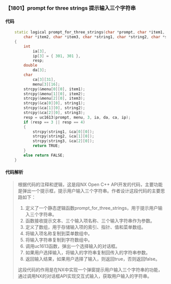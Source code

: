 ### 【1801】prompt for three strings 提示输入三个字符串

#### 代码

```cpp
    static logical prompt_for_three_strings(char *prompt, char *item1,  
        char *item2, char *item3, char *string1, char *string2, char *string3)  
    {  
        int  
            ia[3],  
            ip[3] = { 301, 301 },  
            resp;  
        double  
            da[3];  
        char  
            ca[3][31],  
            menu[3][16];  
        strcpy(&menu[0][0], item1);  
        strcpy(&menu[1][0], item2);  
        strcpy(&menu[2][0], item3);  
        strcpy(&ca[0][0], string1);  
        strcpy(&ca[1][0], string2);  
        strcpy(&ca[2][0], string3);  
        resp = uc1613(prompt, menu, 3, ia, da, ca, ip);  
        if (resp == 3 || resp == 4)  
        {  
            strcpy(string1, &ca[0][0]);  
            strcpy(string2, &ca[1][0]);  
            strcpy(string3, &ca[2][0]);  
            return TRUE;  
        }  
        else return FALSE;  
    }

```

#### 代码解析

> 根据代码的注释和逻辑，这是段NX Open C++ API开发的代码，主要功能是弹出一个提示框，提示用户输入三个字符串。作者设计这段代码的主要思路如下：
>
> 1. 定义了一个静态逻辑函数prompt_for_three_strings，用于提示用户输入三个字符串。
> 2. 函数接收提示文本、三个输入项名称、三个输入字符串作为参数。
> 3. 定义了数组，用于存储输入项的索引、指针、值和菜单数组。
> 4. 将输入项名称复制到菜单数组中。
> 5. 将输入字符串复制到字符数组中。
> 6. 调用uc1613函数，弹出一个选择输入的对话框。
> 7. 如果用户选择输入，将输入的字符串复制回传入的字符串参数。
> 8. 返回输入结果，如果用户选择了输入，则返回true，否则返回false。
>
> 这段代码的作用是在NX中实现一个弹窗提示用户输入三个字符串的功能，通过调用NX的对话框API实现交互式输入，获取用户输入的字符串。
>
